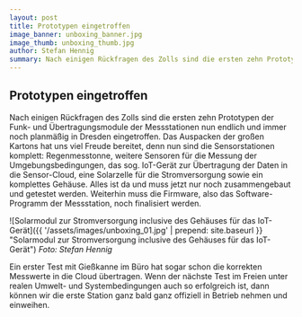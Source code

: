 ```yaml
---
layout: post
title: Prototypen eingetroffen
image_banner: unboxing_banner.jpg
image_thumb: unboxing_thumb.jpg
author: Stefan Hennig
summary: Nach einigen Rückfragen des Zolls sind die ersten zehn Prototypen der Funk- und Übertragungsmodule der Messstationen nun endlich und immer noch planmäßig in Dresden eingetroffen. Das Auspacken der großen Kartons hat uns viel Freude bereitet, 
---
```


## Prototypen eingetroffen

Nach einigen Rückfragen des Zolls sind die ersten zehn Prototypen der Funk- und Übertragungsmodule der Messstationen nun endlich und immer noch planmäßig in Dresden eingetroffen. Das Auspacken der großen Kartons hat uns viel Freude bereitet, denn nun sind die Sensorstationen komplett: Regenmesstonne, weitere Sensoren für die Messung der Umgebungsbedingungen, das sog. IoT-Gerät zur Übertragung der Daten in die Sensor-Cloud, eine Solarzelle für die Stromversorgung sowie ein komplettes Gehäuse. Alles ist da und muss jetzt nur noch zusammengebaut und getestet werden. Weiterhin muss die Firmware, also das Software-Programm der Messstation, noch finalisiert werden. 

![Solarmodul zur Stromversorgung inclusive des Gehäuses für das IoT-Gerät]({{ '/assets/images/unboxing_01.jpg' | prepend: site.baseurl }} "Solarmodul zur Stromversorgung inclusive des Gehäuses für das IoT-Gerät")
*Foto: Stefan Hennig*

Ein erster Test mit Gießkanne im Büro hat sogar schon die korrekten Messwerte in die Cloud übertragen. Wenn der nächste Test im Freien unter realen Umwelt- und Systembedingungen auch so erfolgreich ist, dann können wir die erste Station ganz bald ganz offiziell in Betrieb nehmen und einweihen.
